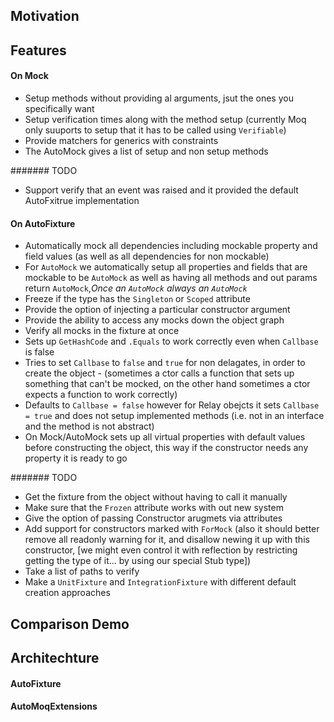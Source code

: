 

## Motivation

## Features

#### On Mock
- Setup methods without providing al arguments, jsut the ones you specifically want
- Setup verification times along with the method setup (currently Moq only suuports to setup that it has to be called using `Verifiable`)
- Provide matchers for generics with constraints
- The AutoMock gives  a list of setup and non setup methods

####### TODO
- Support verify that an event was raised and it provided the default AutoFxitrue implementation

#### On AutoFixture
- Automatically mock all dependencies including mockable property and field values (as well as all dependencies for non mockable)
- For `AutoMock` we automatically setup all properties and fields that are mockable to be `AutoMock` as well as having all methods and out params return `AutoMock`,_Once an `AutoMock` always an `AutoMock`_
- Freeze if the type has the `Singleton` or `Scoped` attribute
- Provide the option of injecting a particular constructor argument
- Provide the ability to access any mocks down the object graph
- Verify all mocks in the fixture at once
- Sets up `GetHashCode` and `.Equals` to work correctly even when `Callbase` is false
- Tries to set `Callbase` to `false` and `true` for non delagates, in order to create the object 
            - (sometimes a ctor calls a function that sets up something that can't be mocked, on the other hand sometimes a ctor expects a function to work correctly)
- Defaults to `Callbase = false` however for Relay obejcts it sets `Callbase = true` and does not setup implemented methods (i.e. not in an interface and the method is not abstract)
- On Mock/AutoMock sets up all virtual properties with default values before constructing the object, this way if the constructor needs any property it is ready to go

####### TODO
- Get the fixture from the object without having to call it manually
- Make sure that the `Frozen` attribute works with out new system
- Give the option of passing Constructor arugmets via attributes
- Add support for constructors marked with `ForMock` (also it should better remove all readonly warning for it, and disallow newing it up with this constructor, [we might even control it with reflection by restricting getting the type of it... by using our special Stub type])
- Take a list of paths to verify
- Make a `UnitFixture` and `IntegrationFixture` with different default creation approaches

## Comparison Demo

## Architechture

#### AutoFixture

#### AutoMoqExtensions
